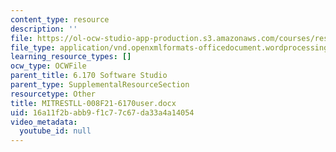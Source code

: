 ```yaml
---
content_type: resource
description: ''
file: https://ol-ocw-studio-app-production.s3.amazonaws.com/courses/res-tll-008-social-and-ethical-responsibilities-of-computing-serc-fall-2021/16a11f2babb9f1c77c67da33a4a14054_MITRESTLL-008F21-6170user.docx
file_type: application/vnd.openxmlformats-officedocument.wordprocessingml.document
learning_resource_types: []
ocw_type: OCWFile
parent_title: 6.170 Software Studio
parent_type: SupplementalResourceSection
resourcetype: Other
title: MITRESTLL-008F21-6170user.docx
uid: 16a11f2b-abb9-f1c7-7c67-da33a4a14054
video_metadata:
  youtube_id: null
---
```

